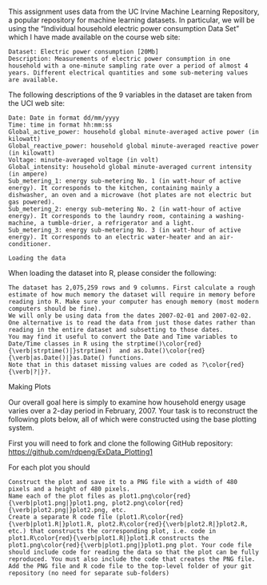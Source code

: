 This assignment uses data from the UC Irvine Machine Learning Repository, a popular repository for machine learning datasets. In particular, we will be using the “Individual household electric power consumption Data Set” which I have made available on the course web site:

    Dataset: Electric power consumption [20Mb]
    Description: Measurements of electric power consumption in one household with a one-minute sampling rate over a period of almost 4 years. Different electrical quantities and some sub-metering values are available.

The following descriptions of the 9 variables in the dataset are taken from the UCI web site:

    Date: Date in format dd/mm/yyyy
    Time: time in format hh:mm:ss
    Global_active_power: household global minute-averaged active power (in kilowatt)
    Global_reactive_power: household global minute-averaged reactive power (in kilowatt)
    Voltage: minute-averaged voltage (in volt)
    Global_intensity: household global minute-averaged current intensity (in ampere)
    Sub_metering_1: energy sub-metering No. 1 (in watt-hour of active energy). It corresponds to the kitchen, containing mainly a dishwasher, an oven and a microwave (hot plates are not electric but gas powered).
    Sub_metering_2: energy sub-metering No. 2 (in watt-hour of active energy). It corresponds to the laundry room, containing a washing-machine, a tumble-drier, a refrigerator and a light.
    Sub_metering_3: energy sub-metering No. 3 (in watt-hour of active energy). It corresponds to an electric water-heater and an air-conditioner.
    
    Loading the data

When loading the dataset into R, please consider the following:

    The dataset has 2,075,259 rows and 9 columns. First calculate a rough estimate of how much memory the dataset will require in memory before reading into R. Make sure your computer has enough memory (most modern computers should be fine).
    We will only be using data from the dates 2007-02-01 and 2007-02-02. One alternative is to read the data from just those dates rather than reading in the entire dataset and subsetting to those dates.
    You may find it useful to convert the Date and Time variables to Date/Time classes in R using the strptime()\color{red}{\verb|strptime()|}strptime()  and as.Date()\color{red}{\verb|as.Date()|}as.Date() functions.
    Note that in this dataset missing values are coded as ?\color{red}{\verb|?|}?.

Making Plots

Our overall goal here is simply to examine how household energy usage varies over a 2-day period in February, 2007. Your task is to reconstruct the following plots below, all of which were constructed using the base plotting system.

First you will need to fork and clone the following GitHub repository: https://github.com/rdpeng/ExData_Plotting1

For each plot you should

    Construct the plot and save it to a PNG file with a width of 480 pixels and a height of 480 pixels.
    Name each of the plot files as plot1.png\color{red}{\verb|plot1.png|}plot1.png, plot2.png\color{red}{\verb|plot2.png|}plot2.png, etc.
    Create a separate R code file (plot1.R\color{red}{\verb|plot1.R|}plot1.R, plot2.R\color{red}{\verb|plot2.R|}plot2.R, etc.) that constructs the corresponding plot, i.e. code in plot1.R\color{red}{\verb|plot1.R|}plot1.R constructs the plot1.png\color{red}{\verb|plot1.png|}plot1.png plot. Your code file should include code for reading the data so that the plot can be fully reproduced. You must also include the code that creates the PNG file.
    Add the PNG file and R code file to the top-level folder of your git repository (no need for separate sub-folders)
